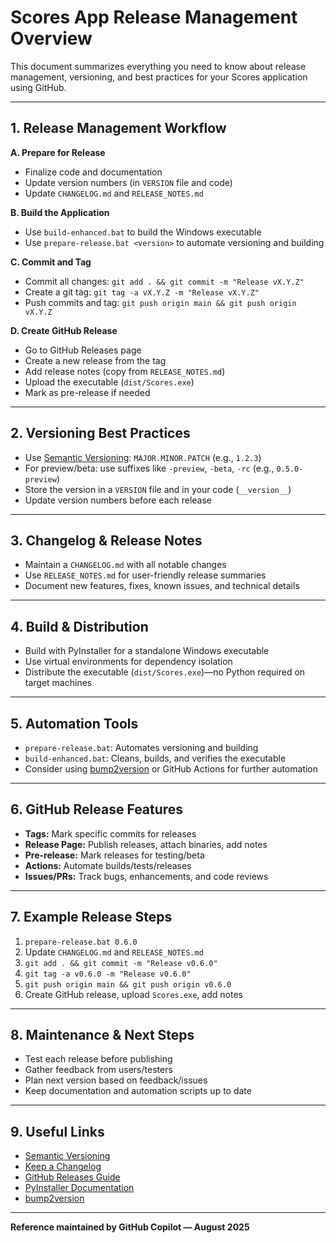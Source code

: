 # Scores App Release Management Overview

This document summarizes everything you need to know about release management, versioning, and best practices for your Scores application using GitHub.

---

## 1. Release Management Workflow

**A. Prepare for Release**
- Finalize code and documentation
- Update version numbers (in `VERSION` file and code)
- Update `CHANGELOG.md` and `RELEASE_NOTES.md`

**B. Build the Application**
- Use `build-enhanced.bat` to build the Windows executable
- Use `prepare-release.bat <version>` to automate versioning and building

**C. Commit and Tag**
- Commit all changes: `git add . && git commit -m "Release vX.Y.Z"`
- Create a git tag: `git tag -a vX.Y.Z -m "Release vX.Y.Z"`
- Push commits and tag: `git push origin main && git push origin vX.Y.Z`

**D. Create GitHub Release**
- Go to GitHub Releases page
- Create a new release from the tag
- Add release notes (copy from `RELEASE_NOTES.md`)
- Upload the executable (`dist/Scores.exe`)
- Mark as pre-release if needed

---

## 2. Versioning Best Practices

- Use [Semantic Versioning](https://semver.org/): `MAJOR.MINOR.PATCH` (e.g., `1.2.3`)
- For preview/beta: use suffixes like `-preview`, `-beta`, `-rc` (e.g., `0.5.0-preview`)
- Store the version in a `VERSION` file and in your code (`__version__`)
- Update version numbers before each release

---

## 3. Changelog & Release Notes

- Maintain a `CHANGELOG.md` with all notable changes
- Use `RELEASE_NOTES.md` for user-friendly release summaries
- Document new features, fixes, known issues, and technical details

---

## 4. Build & Distribution

- Build with PyInstaller for a standalone Windows executable
- Use virtual environments for dependency isolation
- Distribute the executable (`dist/Scores.exe`)—no Python required on target machines

---

## 5. Automation Tools

- `prepare-release.bat`: Automates versioning and building
- `build-enhanced.bat`: Cleans, builds, and verifies the executable
- Consider using [bump2version](https://github.com/c4urself/bump2version) or GitHub Actions for further automation

---

## 6. GitHub Release Features

- **Tags:** Mark specific commits for releases
- **Release Page:** Publish releases, attach binaries, add notes
- **Pre-release:** Mark releases for testing/beta
- **Actions:** Automate builds/tests/releases
- **Issues/PRs:** Track bugs, enhancements, and code reviews

---

## 7. Example Release Steps

1. `prepare-release.bat 0.6.0`
2. Update `CHANGELOG.md` and `RELEASE_NOTES.md`
3. `git add . && git commit -m "Release v0.6.0"`
4. `git tag -a v0.6.0 -m "Release v0.6.0"`
5. `git push origin main && git push origin v0.6.0`
6. Create GitHub release, upload `Scores.exe`, add notes

---

## 8. Maintenance & Next Steps

- Test each release before publishing
- Gather feedback from users/testers
- Plan next version based on feedback/issues
- Keep documentation and automation scripts up to date

---

## 9. Useful Links
- [Semantic Versioning](https://semver.org/)
- [Keep a Changelog](https://keepachangelog.com/en/1.0.0/)
- [GitHub Releases Guide](https://docs.github.com/en/repositories/releasing-projects-on-github/about-releases)
- [PyInstaller Documentation](https://pyinstaller.org/en/stable/)
- [bump2version](https://github.com/c4urself/bump2version)

---

**Reference maintained by GitHub Copilot — August 2025**

